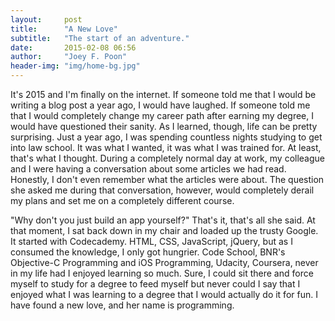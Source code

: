 ```yaml
---
layout:     post
title:      "A New Love"
subtitle:   "The start of an adventure."
date:       2015-02-08 06:56
author:     "Joey F. Poon"
header-img: "img/home-bg.jpg"
---
```


<p>It's 2015 and I'm finally on the internet.  If someone told me that I would be writing a blog post a year ago, I would have laughed.  If someone told me that I would completely change my career path after earning my degree, I would have questioned their sanity.  As I learned, though, life can be pretty surprising.  Just a year ago, I was spending countless nights studying to get into law school.  It was what I wanted, it was what I was trained for.  At least, that's what I thought.  During a completely normal day at work, my colleague and I were having a conversation about some articles we had read.  Honestly, I don't even remember what the articles were about.  The question she asked me during that conversation, however, would completely derail my plans and set me on a completely different course.</p>

<p>"Why don't you just build an app yourself?" That's it, that's all she said.  At that moment, I sat back down in my chair and loaded up the trusty Google.  It started with Codecademy.  HTML, CSS, JavaScript, jQuery, but as I consumed the knowledge, I only got hungrier.  Code School, BNR's Objective-C Programming and iOS Programming, Udacity, Coursera, never in my life had I enjoyed learning so much.  Sure, I could sit there and force myself to study for a degree to feed myself but never could I say that I enjoyed what I was learning to a degree that I would actually do it for fun.  I have found a new love, and her name is programming.</p>
